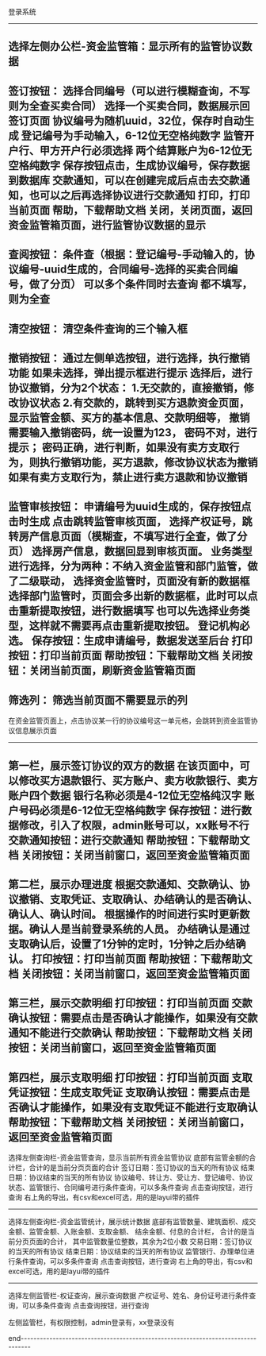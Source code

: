 登录系统

----------------------------------------------------------------------------------------
选择左侧办公栏-资金监管箱：显示所有的监管协议数据
-----
签订按钮：
选择合同编号（可以进行模糊查询，不写则为全查买卖合同）
选择一个买卖合同，数据展示回签订页面
协议编号为随机uuid，32位，保存时自动生成
登记编号为手动输入，6-12位无空格纯数字
监管开户行、甲方开户行必须选择
两个结算账户为6-12位无空格纯数字
保存按钮点击，生成协议编号，保存数据到数据库
交款通知，可以在创建完成后点击去交款通知，也可以之后再选择协议进行交款通知
打印，打印当前页面
帮助，下载帮助文档
关闭，关闭页面，返回资金监管箱页面，进行监管协议数据的显示
-------
查阅按钮：
条件查（根据：登记编号-手动输入的，协议编号-uuid生成的，合同编号-选择的买卖合同编号，做了分页）
可以多个条件同时去查询
都不填写，则为全查
-------
清空按钮：
清空条件查询的三个输入框
--------
撤销按钮：
通过左侧单选按钮，进行选择，执行撤销功能
如果未选择，弹出提示框进行提示
选择后，进行协议撤销，分为2个状态：
1.无交款的，直接撤销，修改协议状态
2.有交款的，跳转到买方退款资金页面，显示监管金额、买方的基本信息、交款明细等，
撤销需要输入撤销密码，统一设置为123，
密码不对，进行提示；
密码正确，进行判断，如果没有卖方支取行为，则执行撤销功能，买方退款，修改协议状态为撤销
如果有卖方支取行为，禁止进行卖方退款和协议撤销
--------
监管审核按钮：
申请编号为uuid生成的，保存按钮点击时生成
点击跳转监管审核页面，
选择产权证号，跳转房产信息页面（模糊查，不填写进行全查，做了分页）
选择房产信息，数据回显到审核页面。
业务类型进行选择，分为两种：不纳入资金监管和部门监管，做了二级联动，
选择资金监管时，页面没有新的数据框
选择部门监管时，页面会多出新的数据框，此时可以点击重新提取按钮，进行数据填写
也可以先选择业务类型，这样就不需要再点击重新提取按钮。
登记机构必选。
保存按钮：生成申请编号，数据发送至后台
打印按钮：打印当前页面
帮助按钮：下载帮助文档
关闭按钮：关闭当前页面，刷新资金监管箱页面
---------
筛选列：
筛选当前页面不需要显示的列
---------

在资金监管页面上，点击协议某一行的协议编号这一单元格，会跳转到资金监管协议信息展示页面

---------
第一栏，展示签订协议的双方的数据
在该页面中，可以修改买方退款银行、买方账户、卖方收款银行、卖方账户四个数据
银行名称必须是4-12位无空格纯汉字
账户号码必须是6-12位无空格纯数字
保存按钮：进行数据修改，引入了权限，admin账号可以，xx账号不行
交款通知按钮：进行交款通知
帮助按钮：下载帮助文档
关闭按钮：关闭当前窗口，返回至资金监管箱页面
----------
第二栏，展示办理进度
根据交款通知、交款确认、协议撤销、支取凭证、支取确认、办结确认的是否确认、确认人、确认时间。
根据操作的时间进行实时更新数据。确认人是当前登录系统的人员。
办结确认是通过支取确认后，设置了1分钟的定时，1分钟之后办结确认。
打印按钮：打印当前页面
帮助按钮：下载帮助文档
关闭按钮：关闭当前窗口，返回至资金监管箱页面
---------
第三栏，展示交款明细
打印按钮：打印当前页面
交款确认按钮：需要点击是否确认才能操作，如果没有交款通知不能进行交款确认
帮助按钮：下载帮助文档
关闭按钮：关闭当前窗口，返回至资金监管箱页面
---------
第四栏，展示支取明细
打印按钮：打印当前页面
支取凭证按钮：生成支取凭证
支取确认按钮：需要点击是否确认才能操作，如果没有支取凭证不能进行支取确认
帮助按钮：下载帮助文档
关闭按钮：关闭当前窗口，返回至资金监管箱页面
--------------------------------------------------------------------------------------

选择左侧查询栏-资金监管查询，显示当前所有资金监管协议
底部有监管金额的合计栏，合计的是当前分页页面的合计
签订日期：签订协议的当天的所有协议
结束日期：协议结束的当天的所有协议
协议编号、转让方、受让方、登记编号、协议状态、监管银行、合同编号进行条件查询，可以多条件查询
点击查询按钮，进行查询
右上角的导出，有csv和excel可选，用的是layui带的插件

-----------------------------------------------------------------------------------------

选择左侧查询栏-资金监管统计，展示统计数据
底部有监管数量、建筑面积、成交金额、监管金额、入账金额、支取金额、
结余金额、付息的合计栏，
合计的是当前分页页面的合计，
其中监管数量位整数，其余为2位小数
交易日期：签订协议的当天的所有协议
结束日期：协议结束的当天的所有协议
监管银行、办理单位进行条件查询，可以多条件查询
点击查询按钮，进行查询
右上角的导出，有csv和excel可选，用的是layui带的插件

------------------------------------------------------------------------------------------
选择左侧监管栏-权证查询，展示查询数据
产权证号、姓名、身份证号进行条件查询，可以多条件查询
点击查询按钮，进行查询

左侧监管栏，有权限控制，admin登录有，xx登录没有


end---------------------------------------------------------------------------------